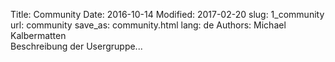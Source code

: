 Title: Community
Date: 2016-10-14
Modified: 2017-02-20
slug: 1_community
url: community
save_as: community.html
lang: de
Authors: Michael Kalbermatten
<br>
Beschreibung der Usergruppe...